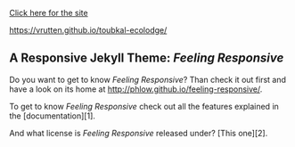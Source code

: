 

[Click here for the site](https://vrutten.github.io/toubkal-ecolodge/)

https://vrutten.github.io/toubkal-ecolodge/


## A Responsive Jekyll Theme: *Feeling Responsive*

Do you want to get to know *Feeling Responsive*? Than check it out first and have a look on its home at  <http://phlow.github.io/feeling-responsive/>.

To get to know *Feeling Responsive* check out all the features explained in the [documentation][1].

And what license is *Feeling Responsive* released under? [This one][2].




